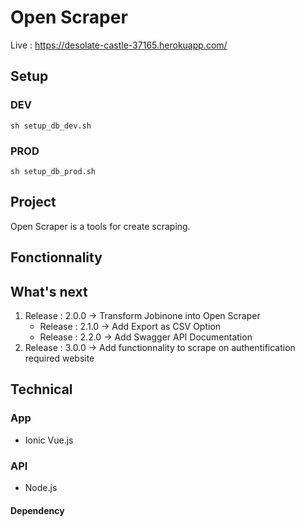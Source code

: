 # Open Scraper

Live : https://desolate-castle-37165.herokuapp.com/

## Setup

### DEV
    sh setup_db_dev.sh

### PROD
    sh setup_db_prod.sh

## Project

Open Scraper is a tools for create scraping.

## Fonctionnality

## What's next

1. Release : 2.0.0 -> Transform Jobinone into Open Scraper
    - Release : 2.1.0 -> Add Export as CSV Option
    - Release : 2.2.0 -> Add Swagger API Documentation
2. Release : 3.0.0 -> Add functionnality to scrape on authentification required website

## Technical

### App

- Ionic Vue.js

### API

- Node.js

#### Dependency
